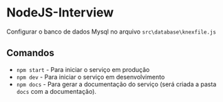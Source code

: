 # NodeJS-Interview
Configurar o banco de dados Mysql no arquivo `src\database\knexfile.js`

## Comandos
* `npm start` - Para iniciar o serviço em produção
* `npm dev` - Para iniciar o serviço em desenvolvimento
* `npm docs` - Para gerar a documentação do serviço (será criada a pasta `docs` com a documentação).